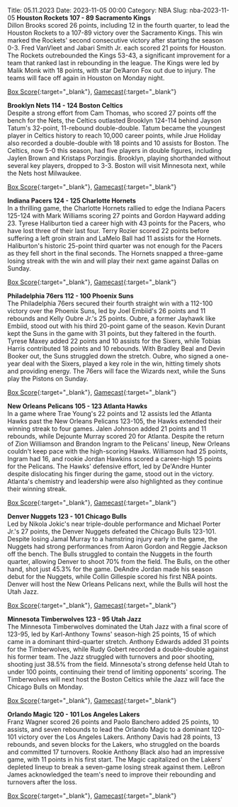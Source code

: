 Title: 05.11.2023
Date: 2023-11-05 00:00
Category: NBA 
Slug: nba-2023-11-05 
**Houston Rockets 107 - 89 Sacramento Kings**  
Dillon Brooks scored 26 points, including 12 in the fourth quarter, to lead the Houston Rockets to a 107-89 victory over the Sacramento Kings. This win marked the Rockets' second consecutive victory after starting the season 0-3. Fred VanVleet and Jabari Smith Jr. each scored 21 points for Houston. The Rockets outrebounded the Kings 53-43, a significant improvement for a team that ranked last in rebounding in the league. The Kings were led by Malik Monk with 18 points, with star De’Aaron Fox out due to injury. The teams will face off again in Houston on Monday night. 

[Box Score](https://www.nba.com/game/sac-vs-hou-0022300137/box-score){:target="_blank"}, [Gamecast](https://www.nba.com/game/sac-vs-hou-0022300137){:target="_blank"}<br>

**Brooklyn Nets 114 - 124 Boston Celtics**  
Despite a strong effort from Cam Thomas, who scored 27 points off the bench for the Nets, the Celtics outlasted Brooklyn 124-114 behind Jayson Tatum's 32-point, 11-rebound double-double. Tatum became the youngest player in Celtics history to reach 10,000 career points, while Jrue Holiday also recorded a double-double with 18 points and 10 assists for Boston. The Celtics, now 5-0 this season, had five players in double figures, including Jaylen Brown and Kristaps Porzingis. Brooklyn, playing shorthanded without several key players, dropped to 3-3. Boston will visit Minnesota next, while the Nets host Milwaukee. 

[Box Score](https://www.nba.com/game/bos-vs-bkn-0022300136/box-score){:target="_blank"}, [Gamecast](https://www.nba.com/game/bos-vs-bkn-0022300136){:target="_blank"}<br>

**Indiana Pacers 124 - 125 Charlotte Hornets**  
In a thrilling game, the Charlotte Hornets rallied to edge the Indiana Pacers 125-124 with Mark Williams scoring 27 points and Gordon Hayward adding 23. Tyrese Haliburton tied a career high with 43 points for the Pacers, who have lost three of their last four. Terry Rozier scored 22 points before suffering a left groin strain and LaMelo Ball had 11 assists for the Hornets. Haliburton's historic 25-point third quarter was not enough for the Pacers as they fell short in the final seconds. The Hornets snapped a three-game losing streak with the win and will play their next game against Dallas on Sunday. 

[Box Score](https://www.nba.com/game/cha-vs-ind-0022300133/box-score){:target="_blank"}, [Gamecast](https://www.nba.com/game/cha-vs-ind-0022300133){:target="_blank"}<br>

**Philadelphia 76ers 112 - 100 Phoenix Suns**  
The Philadelphia 76ers secured their fourth straight win with a 112-100 victory over the Phoenix Suns, led by Joel Embiid's 26 points and 11 rebounds and Kelly Oubre Jr.'s 25 points. Oubre, a former Jayhawk like Embiid, stood out with his third 20-point game of the season. Kevin Durant kept the Suns in the game with 31 points, but they faltered in the fourth. Tyrese Maxey added 22 points and 10 assists for the Sixers, while Tobias Harris contributed 18 points and 10 rebounds. With Bradley Beal and Devin Booker out, the Suns struggled down the stretch. Oubre, who signed a one-year deal with the Sixers, played a key role in the win, hitting timely shots and providing energy. The 76ers will face the Wizards next, while the Suns play the Pistons on Sunday. 

[Box Score](https://www.nba.com/game/phx-vs-phi-0022300132/box-score){:target="_blank"}, [Gamecast](https://www.nba.com/game/phx-vs-phi-0022300132){:target="_blank"}<br>

**New Orleans Pelicans 105 - 123 Atlanta Hawks**  
In a game where Trae Young's 22 points and 12 assists led the Atlanta Hawks past the New Orleans Pelicans 123-105, the Hawks extended their winning streak to four games. Jalen Johnson added 21 points and 11 rebounds, while Dejounte Murray scored 20 for Atlanta. Despite the return of Zion Williamson and Brandon Ingram to the Pelicans' lineup, New Orleans couldn't keep pace with the high-scoring Hawks. Williamson had 25 points, Ingram had 16, and rookie Jordan Hawkins scored a career-high 15 points for the Pelicans. The Hawks' defensive effort, led by De'Andre Hunter despite dislocating his finger during the game, stood out in the victory. Atlanta's chemistry and leadership were also highlighted as they continue their winning streak. 

[Box Score](https://www.nba.com/game/atl-vs-nop-0022300135/box-score){:target="_blank"}, [Gamecast](https://www.nba.com/game/atl-vs-nop-0022300135){:target="_blank"}<br>

**Denver Nuggets 123 - 101 Chicago Bulls**  
Led by Nikola Jokic's near triple-double performance and Michael Porter Jr.'s 27 points, the Denver Nuggets defeated the Chicago Bulls 123-101. Despite losing Jamal Murray to a hamstring injury early in the game, the Nuggets had strong performances from Aaron Gordon and Reggie Jackson off the bench. The Bulls struggled to contain the Nuggets in the fourth quarter, allowing Denver to shoot 70% from the field. The Bulls, on the other hand, shot just 45.3% for the game. DeAndre Jordan made his season debut for the Nuggets, while Collin Gillespie scored his first NBA points. Denver will host the New Orleans Pelicans next, while the Bulls will host the Utah Jazz. 

[Box Score](https://www.nba.com/game/chi-vs-den-0022300139/box-score){:target="_blank"}, [Gamecast](https://www.nba.com/game/chi-vs-den-0022300139){:target="_blank"}<br>

**Minnesota Timberwolves 123 - 95 Utah Jazz**  
The Minnesota Timberwolves dominated the Utah Jazz with a final score of 123-95, led by Karl-Anthony Towns' season-high 25 points, 15 of which came in a dominant third-quarter stretch. Anthony Edwards added 31 points for the Timberwolves, while Rudy Gobert recorded a double-double against his former team. The Jazz struggled with turnovers and poor shooting, shooting just 38.5% from the field. Minnesota's strong defense held Utah to under 100 points, continuing their trend of limiting opponents' scoring. The Timberwolves will next host the Boston Celtics while the Jazz will face the Chicago Bulls on Monday. 

[Box Score](https://www.nba.com/game/uta-vs-min-0022300138/box-score){:target="_blank"}, [Gamecast](https://www.nba.com/game/uta-vs-min-0022300138){:target="_blank"}<br>

**Orlando Magic 120 - 101 Los Angeles Lakers**  
Franz Wagner scored 26 points and Paolo Banchero added 25 points, 10 assists, and seven rebounds to lead the Orlando Magic to a dominant 120-101 victory over the Los Angeles Lakers. Anthony Davis had 28 points, 13 rebounds, and seven blocks for the Lakers, who struggled on the boards and committed 17 turnovers. Rookie Anthony Black also had an impressive game, with 11 points in his first start. The Magic capitalized on the Lakers' depleted lineup to break a seven-game losing streak against them. LeBron James acknowledged the team's need to improve their rebounding and turnovers after the loss. 

[Box Score](https://www.nba.com/game/lal-vs-orl-0022300134/box-score){:target="_blank"}, [Gamecast](https://www.nba.com/game/lal-vs-orl-0022300134){:target="_blank"}<br>

